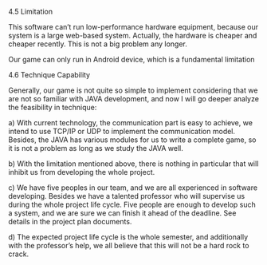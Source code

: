 ﻿4.5     Limitation

This software can’t run low-performance hardware equipment, because our system is a large web-based system. Actually, the hardware is cheaper and cheaper recently. This is not a big problem any longer.

Our game can only run in Android device, which is a fundamental limitation 




4.6	Technique Capability

Generally, our game is not quite so simple to implement considering that we are not so familiar with JAVA development, and now I will go deeper analyze the feasibility in technique: 

a)       With current technology, the communication part is easy to achieve, we intend to use TCP/IP or UDP to implement the communication model. Besides, the JAVA has various modules for us to write a complete game, so it is not a problem as long as we study the JAVA well.

b)       With the limitation mentioned above, there is nothing in particular that will inhibit us from developing the whole project.

c)       We have five peoples in our team, and we are all experienced in software developing. Besides we have a talented professor who will supervise us during the whole project life cycle. Five people are enough to develop such a system, and we are sure we can finish it ahead of the deadline. See details in the project plan documents. 

d)       The expected project life cycle is the whole semester, and additionally with the professor’s help, we all believe that this will not be a hard rock to crack.